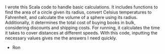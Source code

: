I wrote this Scala code to handle basic calculations. 
It includes functions to find the area of a circle given its radius, convert Celsius temperatures to Fahrenheit, and calculate the volume of a sphere using its radius.
Additionally, it determines the total cost of buying books in bulk, considering discounts and shipping costs. 
For running, it calculates the time it takes to cover distances at different speeds. 
With this code, inputting the necessary values gives me the answers I need quickly.

- Ron
